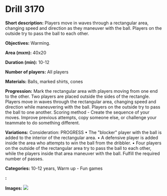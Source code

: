 # Drill 3170

**Short description:**
Players move in waves through a rectangular area, changing speed and direction as they maneuver with the ball. Players on the outside try to pass the ball to each other.

**Objectives:**
Warming.

**Area (mxm):**
40x20

**Duration (min):**
10-12

**Number of players:**
All players

**Materials:**
Balls, marked shirts, cones

**Progression:**
Mark the rectangular area with players moving from one end to the other. Two players are placed outside the sides of the rectangle. Players move in waves through the rectangular area, changing speed and direction while maneuvering with the ball. Players on the outside try to pass the ball to one another. Scoring method - Create the sequence of your moves. Improve previous attempts, copy someone else, or challenge your teammate to do something different.

**Variations:**
Consideration: PROGRESS
• The "blocker" player with the ball is added to the interior of the rectangular area.
• A defensive player is added inside the area who attempts to win the ball from the dribbler.
• Four players on the outside of the rectangular area try to pass the ball to each other, while the players inside that area maneuver with the ball. Fulfill the required number of passes.

**Categories:**
10-12 years, Warm up - Fun games

**:**


**Images:**
![](https://www.coachingfutsal.com/\images\ebcf26ad-ea44-4ab6-b78d-6aed1bcb7bac_336.png)

